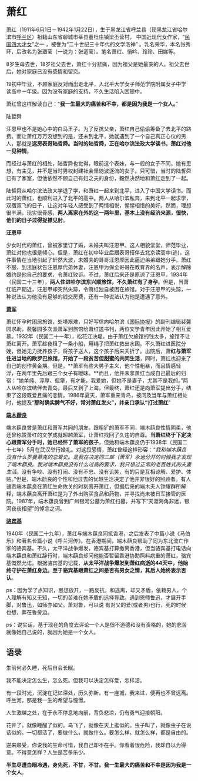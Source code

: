 # 萧红

萧红（1911年6月1日－1942年1月22日），生于黑龙江省呼兰县（现黑龙江省哈尔滨市[呼兰区](https://baike.baidu.com/item/呼兰区/5044630?fromModule=lemma_inlink)）祖籍山东省聊城市莘县董杜庄镇梁丕营村， 中国近现代女作家，“[民国四大才女](https://baike.baidu.com/item/民国四大才女/8162413?fromModule=lemma_inlink)”之一  ，被誉为“二十世纪三十年代的文学洛神” 。乳名荣华，本名张秀环，后改名为张廼莹（一说为：张迺莹）。笔名萧红、悄吟、玲玲、田娣等。

8岁生母去世，18岁祖父去世，萧红十分悲痛，因为祖父是她最亲的人。祖父去世后，她对家庭已没有感情和留恋。

19初中毕业，不顾家庭反对而出走北平，入北平大学女子师范学院附属女子中学读高中一年级。因为没有家庭的支持，不久生活陷入困顿中。

萧红曾这样解读自己：“**我一生最大的痛苦和不幸，都是因为我是一个女人。**”



陆哲舜

汪恩甲也不是她心中的白马王子。为了反抗父亲，萧红自己偷偷筹备了去北平的路费。而让萧红万万没想到的是，还未到北平，她就遇到了一个自己真正心仪的男人，那就是**远房表哥陆哲舜。当时的陆哲舜，正在哈尔滨法政大学读书，萧红对他一见钟情**。

而经过与萧红的相处，陆哲舜也觉得，眼前这个表妹，与一般的女子不同，她有思想，有主见，并不是当时男权封建社会里随波逐流的女子。只可惜，当时的陆哲舜已有了家室，但他依然不顾自己有妇之夫的身份，毅然决然地和萧红走到了一起。

陆哲舜从哈尔滨法政大学退了学，和萧红一起来到北平，进入了中国大学读书。而此时的萧红，也顺利进入了北平的高中。两人从哈尔滨私奔，来到北平一起求学，双宿双飞的日子，让这对年轻人感受到了两情相悦，惺惺相惜的美好。然而，理想很丰满，现实很骨感，**两人离家在外的这一两年里，基本上没有经济来源，很快，他们的日子过得捉襟见肘**。

**汪恩甲**

少女时代的萧红，曾被家里订了婚，未婚夫叫汪恩甲。这人相貌堂堂，师范毕业，萧红对他也很是倾心。但是，萧红在初中毕业后跟表哥搭伴去北京读高中(逃)，这件事情在当地引起了轩然大波，未婚夫的哥哥汪恩厚因此逼迫弟弟跟她分手。萧红不服，到法庭状告汪恩厚代弟休妻，汪恩甲为保全哥哥在教育界的名声，表示解除婚约是他自己的要求，令萧红败诉。不过，萧红后来还是原谅了汪恩甲。1934年（民国二十三年），**两人住进哈尔滨东兴顺旅馆，不久萧红有了身孕**。但是，当萧红临产期近，汪恩甲却突然失踪，令萧红独自被困在旅馆。对于汪恩甲的失踪，一种说法认为他没有足够的钱交房费，还有一种说法认为他是遭遇了意外。

**[萧军](https://baike.baidu.com/item/萧军?fromModule=lemma_inlink)**

萧红怀孕时困居旅馆，处境艰难，只好写信向哈尔滨《[国际协报](https://baike.baidu.com/item/国际协报?fromModule=lemma_inlink)》的副刊编辑裴馨园求助，裴馨园多次派萧军到旅馆给萧红送书刊，两位文学青年因此开始了相互爱慕。1932年（民国二十一年），松花江决堤，由于萧红欠旅馆的钱太多，旅馆不让萧红离开。萧军趁夜租了一条小船，用绳子把萧红救出水困。不久萧红进医院分娩，但她无力抚养孩子，将孩子送人，这个孩子后来夭折了。出院后，萧**红与萧军住进当地的欧罗巴旅馆，开始了一段贫苦但甜蜜的共同生活**，同时，萧红也迎来了自己的创作黄金期。但是，**萧军有些大男子主义，他个性粗暴，而且情感轻浮，在两年里先后跟三个女子有暧昧。**而且，他并未拿萧红当成自己最后的归宿：“她单纯、淳厚、倔犟，有才能，我爱她，但她不是妻子，尤其不是我的。”两人从哈尔滨结伴去青岛，最后又到了上海，但最终，萧红还是向萧军提出分手，结束了这段既爱且痛的恋情。1986年夏天，萧军重来青岛，被问及当年与萧红相处时，他提及“**那时确实脾气不好，常对萧红发火”，并亲口承认“打过萧红**”

**[端木蕻良](https://baike.baidu.com/item/端木蕻良/1129132?fromModule=lemma_inlink)**

端木蕻良曾是萧红和萧军共同的朋友。跟粗犷的萧军不同，端木蕻良性情阴柔，他还曾称赞萧红的文学成就超越萧军，让萧红找回了久违的自尊。**当萧红终于下定决心跟萧军分手时，她已经怀了萧军的孩子**，但她和端木蕻良仍于1938年（民国二十七年）5月在武汉举行婚礼。对这段感情，萧红曾经这样形容：“**我和端木蕻良没有什么罗曼蒂克的恋爱史。是我在决定同三郎*（萧军）*永远分开的时候我才发现了端木蕻良。我对端木蕻良没有什么过高的要求，我只想过正常的老百姓式的夫妻生活**。没有争吵、没有打闹、没有不忠、没有讥笑，有的只是互相谅解、爱护、体贴。”但是，端木蕻良的个性和他过去的优越生活决定了他并非很好的照顾者。有人谴责端木蕻良在萧红生命攸关的时刻离开萧红，但据后来的端木夫人钟耀群所解释，端木蕻良离开萧红是为了外出购买食品和药物，并寻找尚未被日军接管的医院。1987年，端木蕻良曾到广州银河公墓为萧红扫墓，并写下“天涯海角非远，银河夜夜相望”的悼念之词。

**[骆宾基](https://baike.baidu.com/item/骆宾基?fromModule=lemma_inlink)**

1940年（民国二十九年），萧红与端木蕻良同抵香港，之后发表了中篇小说《马伯乐》和著名长篇小说《呼兰河传》。在香港期间，端木蕻良帮助了同为东北流亡作家的骆宾基。不久，太平洋战争爆发，骆宾基打算撤离香港，但当骆宾基打电话向端木蕻良和萧红辞行时，端木蕻良却问他能否暂留香港协助照料病重的萧红，骆宾基慨然允诺。根据骆宾基的记载，**从太平洋战争爆发到萧红病逝的44天中，他始终守护在萧红身边。至于骆宾基跟萧红之间是否有男女之情，其后人始终表示否认**。



ps：因为学了点知识，思想放开，一路反抗，和逃离，却又矛盾，依赖男人，个人理解有知又无知，一切的苦难在她矛盾的选择导致。遇到恩师鲁迅，才展开手脚，对鲁迅，如师亦如父。萧对鲁，可以说 有对父的爱(或者男)也行，死的时候也想，葬在鲁旁边。

ps：说实话，基于现在的角度去评论一个人是很不道德和没有资格的，她的悲苦就像她自己说的，就因为她是一个女人。

## 语录

生前何必久睡，死后自会长眠。

我不能决定怎么生，怎么死。但我可以决定怎样爱，怎样活。

有一段时光，沉淀在记忆深处，历久弥新。有一座城，我来过，便再也不曾远离。呼兰河，那是我一生的希望与憧憬。

人生激越之处，在于永不停息地向前，背负悲凉，仍有勇气迎接朝阳。

花开了，就像睡醒了似的。鸟飞了，就像在天上逛似的。虫子叫了，就像虫子在说话似的。一切都活了，要做什么，就做什么。要怎么样，就怎么样，都是自由的。

逆来顺受，你说我的生命可惜，我自己却不在乎。你看着很危险，我却自以为得意。不得意怎样？人生是苦多乐少。

**半生尽遭白眼冷遇，身先死，不甘，不甘。我一生最大的痛苦和不幸是因为我是一个女人**。